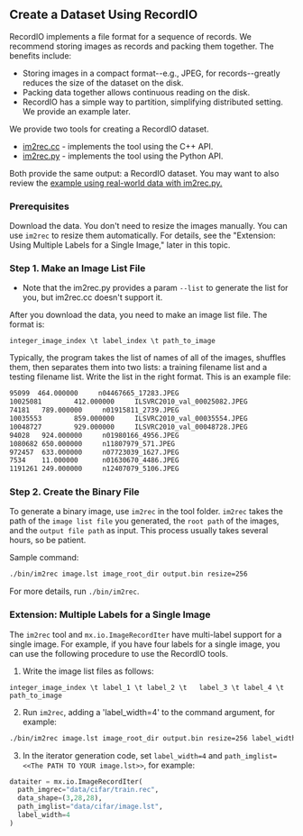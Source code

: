 <!--- Licensed to the Apache Software Foundation (ASF) under one -->
<!--- or more contributor license agreements.  See the NOTICE file -->
<!--- distributed with this work for additional information -->
<!--- regarding copyright ownership.  The ASF licenses this file -->
<!--- to you under the Apache License, Version 2.0 (the -->
<!--- "License"); you may not use this file except in compliance -->
<!--- with the License.  You may obtain a copy of the License at -->

<!---   http://www.apache.org/licenses/LICENSE-2.0 -->

<!--- Unless required by applicable law or agreed to in writing, -->
<!--- software distributed under the License is distributed on an -->
<!--- "AS IS" BASIS, WITHOUT WARRANTIES OR CONDITIONS OF ANY -->
<!--- KIND, either express or implied.  See the License for the -->
<!--- specific language governing permissions and limitations -->
<!--- under the License. -->

## Create a Dataset Using RecordIO

RecordIO implements a file format for a sequence of records. We recommend storing images as records and packing them together. The benefits include:

* Storing images in a compact format--e.g., JPEG, for records--greatly reduces the size of the dataset on the disk.
* Packing data together allows continuous reading on the disk.
* RecordIO has a simple way to partition, simplifying distributed setting. We provide an example later.

We provide two tools for creating a RecordIO dataset.

* [im2rec.cc](https://github.com/dmlc/mxnet/blob/master/tools/im2rec.cc) - implements the tool using the C++ API.
* [im2rec.py](https://github.com/apache/incubator-mxnet/blob/master/tools/im2rec.py) - implements the tool using the Python API.

Both provide the same output: a RecordIO dataset.
You may want to also review the [example using real-world data with im2rec.py.](https://mxnet.incubator.apache.org/tutorials/basic/data.html#loading-data-using-image-iterators)

### Prerequisites

Download the data. You don't need to resize the images manually. You can use ```im2rec``` to resize them automatically. For details, see the "Extension: Using Multiple Labels for a Single Image," later in this topic.

### Step 1. Make an Image List File

* Note that the im2rec.py provides a param `--list` to generate the list for you, but im2rec.cc doesn't support it.

After you download the data, you need to make an image list file.  The format is:

```
integer_image_index \t label_index \t path_to_image
```
Typically, the program takes the list of names of all of the images, shuffles them, then separates them into two lists: a training filename list and a testing filename list. Write the list in the right format.
This is an example file:

```bash
95099  464.000000     n04467665_17283.JPEG
10025081        412.000000     ILSVRC2010_val_00025082.JPEG
74181   789.000000     n01915811_2739.JPEG
10035553        859.000000     ILSVRC2010_val_00035554.JPEG
10048727        929.000000     ILSVRC2010_val_00048728.JPEG
94028   924.000000     n01980166_4956.JPEG
1080682 650.000000     n11807979_571.JPEG
972457  633.000000     n07723039_1627.JPEG
7534    11.000000      n01630670_4486.JPEG
1191261 249.000000     n12407079_5106.JPEG
```

### Step 2. Create the Binary File

To generate a binary image, use `im2rec` in the tool folder. `im2rec` takes the path of the `image list file` you generated, the `root path` of the images, and the `output file path` as input. This process usually takes several hours, so be patient.

Sample command:

```bash
./bin/im2rec image.lst image_root_dir output.bin resize=256
```
For more details, run ```./bin/im2rec```.

### Extension: Multiple Labels for a Single Image

The `im2rec` tool and `mx.io.ImageRecordIter` have multi-label support for a single image.
For example, if you have four labels for a single image, you can use the following procedure to use the RecordIO tools.

1. Write the image list files as follows:

```
integer_image_index \t label_1 \t label_2 \t   label_3 \t label_4 \t path_to_image
```

2. Run `im2rec`, adding a 'label_width=4' to the command argument, for example:

```bash
./bin/im2rec image.lst image_root_dir output.bin resize=256 label_width=4
```

3. In the iterator generation code, set `label_width=4` and `path_imglist=<<The PATH TO YOUR image.lst>>`, for example:

```python
dataiter = mx.io.ImageRecordIter(
  path_imgrec="data/cifar/train.rec",
  data_shape=(3,28,28),
  path_imglist="data/cifar/image.lst",
  label_width=4
)
```
